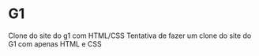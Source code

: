 # G1
Clone do site do g1 com HTML/CSS
Tentativa de fazer um clone do site do G1 com apenas HTML e CSS
